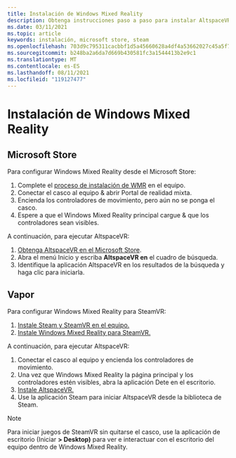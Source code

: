 ```yaml
---
title: Instalación de Windows Mixed Reality
description: Obtenga instrucciones paso a paso para instalar AltspaceVR en un dispositivo Windows Mixed Reality desde las tiendas Microsoft o Steam.
ms.date: 03/11/2021
ms.topic: article
keywords: instalación, microsoft store, steam
ms.openlocfilehash: 703d9c795311cacbbf1d5a45660628a4df4a53662027c45a5f7a9ae400c36d2c
ms.sourcegitcommit: b248ba2a6da7d669b430581fc3a1544413b2e9c1
ms.translationtype: MT
ms.contentlocale: es-ES
ms.lasthandoff: 08/11/2021
ms.locfileid: "119127477"
---
```

# <a name="windows-mixed-reality-installation"></a>Instalación de Windows Mixed Reality

## <a name="microsoft-store"></a>Microsoft Store

Para configurar Windows Mixed Reality desde el Microsoft Store:
1. Complete el [proceso de instalación de WMR](https://docs.microsoft.com/windows/mixed-reality/enthusiast-guide/set-up-windows-mixed-reality) en el equipo.
2. Conectar el casco al equipo & abrir Portal de realidad mixta.
3. Encienda los controladores de movimiento, pero aún no se ponga el casco.
4. Espere a que el Windows Mixed Reality principal cargue & que los controladores sean visibles.

A continuación, para ejecutar AltspaceVR:
1. [Obtenga AltspaceVR en el Microsoft Store](https://www.microsoft.com/p/altspacevr/9nvr7mn2fchq).
2. Abra el menú Inicio y escriba **AltspaceVR en** el cuadro de búsqueda.
3. Identifique la aplicación AltspaceVR en los resultados de la búsqueda y haga clic para iniciarla.

## <a name="steam"></a>Vapor

Para configurar Windows Mixed Reality para SteamVR:
1. [Instale Steam y SteamVR en el equipo.](https://support.steampowered.com/kb_article.php?ref=5608-UPAH-6427)
2. [Instale Windows Mixed Reality para SteamVR.](http://store.steampowered.com/app/719950/Windows_Mixed_Reality_SteamVR_preview/)

A continuación, para ejecutar AltspaceVR:
1. Conectar el casco al equipo y encienda los controladores de movimiento.
2. Una vez que Windows Mixed Reality la página principal y los controladores estén visibles, abra la aplicación Dete en el escritorio.
3. [Instale AltspaceVR.](https://store.steampowered.com/app/407060/AltspaceVR/)
4. Use la aplicación Steam para iniciar AltspaceVR desde la biblioteca de Steam.

> [!NOTE]
> Para iniciar juegos de SteamVR sin quitarse el casco, use la aplicación de escritorio (Iniciar **> Desktop)** para ver e interactuar con el escritorio del equipo dentro de Windows Mixed Reality.